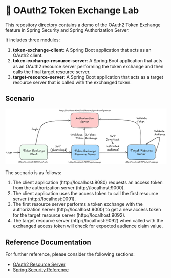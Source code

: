 # 🧪 OAuth2 Token Exchange Lab

This repository directory contains a demo of the OAuth2 Token Exchange feature in Spring Security and Spring
Authorization Server.

It includes three modules:

1. **token-exchange-client**: A Spring Boot application that acts as an OAuth2 client.
2. **token-exchange-resource-server**: A Spring Boot application that acts as an OAuth2 resource server performing the
   token exchange and then calls the final target resource server.
3. **target-resource-server**: A Spring Boot application that acts as a target resource server that is called with the
   exchanged token.

## Scenario

![token_exchange_scenario](image/token_exchange_demo_scenario.png)

The scenario is as follows:

1. The client application (http://localhost:8080) requests an access token from the authorization
   server (http://localhost:9000).
2. The client application uses the access token to call the first resource server (http://localhost:9091).
3. The first resource server performs a token exchange with the authorization server (http://localhost:9000) to get a
   new access token for the target resource server (http://localhost:9092).
4. The target resource server (http://localhost:9092) when called with the exchanged access token will check for
   expected audience claim value.

## Reference Documentation

For further reference, please consider the following sections:

* [OAuth2 Resource Server](https://docs.spring.io/spring-boot/3.5.0-RC1/reference/web/spring-security.html#web.security.oauth2.server)
* [Spring Security Reference](https://docs.spring.io/spring-security/reference/index.html)
